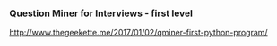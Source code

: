 ### Question Miner for Interviews - first level 


http://www.thegeekette.me/2017/01/02/qminer-first-python-program/

